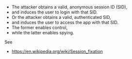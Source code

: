 
* The attacker obtains a valid, anonymous session ID (SID),
* and induces the user to login with that SID.
* Or the attacker obtains a valid, authenticated SID,
* and induces the user to access the app with that SID.
* The former enables control,
* while the latter enables spying.

See 

* https://en.wikipedia.org/wiki/Session_fixation
